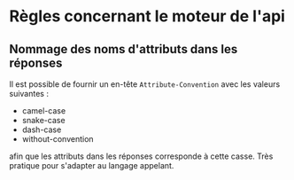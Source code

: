 # Règles concernant le moteur de l'api

## Nommage des noms d'attributs dans les réponses

Il est possible de fournir un en-tête `Attribute-Convention` avec les valeurs suivantes :

- camel-case
- snake-case
- dash-case
- without-convention

afin que les attributs dans les réponses corresponde à cette casse. Très pratique pour s'adapter au langage appelant.
